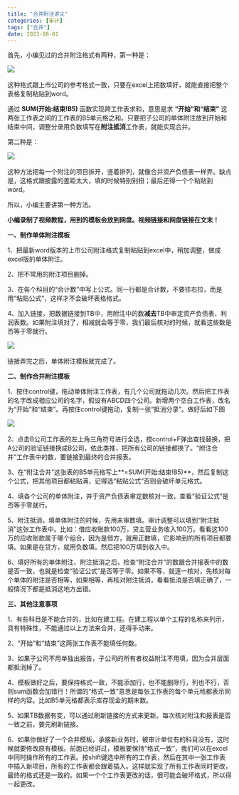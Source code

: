 ```yaml
---
title: "合并附注讲义"
categories: [审计]
tags: ["合并"]
date: 2023-08-01
---
```

首先，小编见过的合并附注格式有两种，第一种是：

![](https://img.richfan.site/obsidian/合并附注_1.webp) 

这种格式跟上市公司的参考格式一致，只要在excel上把数填好，就能直接把整个表格复制粘贴到word。

通过 **SUM(开始:结束!B5)** 函数实现跨工作表求和，意思是求 **“开始”和“结束”** 这两张工作表之间的工作表的B5单元格之和。只要把子公司的单体附注放到开始和结束中间，调整分录用负数填写在**附注抵消**工作表，就能实现合并。

第二种是：

![](https://img.richfan.site/obsidian/合并附注_2.webp) 

这种方法把每一个附注的项目拆开，竖着排列，就像合并资产负债表一样弄。缺点是，这格式跟披露的差距太大，填的时候特别别扭；最后还得一个个粘贴到word。

所以，小编主要讲第一种方法。

**小编录制了视频教程，用到的模板会放到网盘。视频链接和网盘链接在文末！**

**一、制作单体附注模板**

1、把最新word版本的上市公司附注格式复制粘贴到excel中，稍加调整，做成excel版的单体附注。

2、把不常用的附注项目删掉。

3、在各个科目的“合计数”中写上公式。同一行都是合计数，不要往右拉，而是用“粘贴公式”，这样才不会破坏表格格式。

4、加入链接，把数据链接到TB中，用附注中的数**减去**TB中审定资产负债表、利润表数。如果附注填对了，相减就会等于零，我们最后核对的时候，就看这些数是否等于零就行。

![](https://img.richfan.site/obsidian/合并附注_3.webp) 

链接弄完之后，单体附注模板就完成了。

**二、制作合并附注模板**

1、按住control键，拖动单体附注工作表，有几个公司就拖动几次。然后把工作表的名字改成相应公司的名字，假设有ABCD四个公司。新增两个空白工作表，改名为“开始”和“结束”。再按住control键拖动，复制一张“抵消分录”。做好后如下图

![](https://img.richfan.site/obsidian/合并附注_4.webp) 

2、点击B公司工作表的左上角三角符号进行全选，按control+F弹出查找替换，把A公司的验证链接换成B公司，依此类推，把所有公司的链接都换了。“附注合并”工作表中的数，要链接到最终的合并报表。

3、在“附注合并”这张表的B5单元格写上**=SUM(开始:结束!B5)**，然后复制这个公式，把其他项目都粘贴满，记得选“粘贴公式”否则会破坏单元格式。

4、填各个公司的单体附注，并于资产负债表审定数核对一致，查看“验证公式”是否等于零就行。

5、附注抵消。填单体附注的时候，先用未审数填。审计调整可以填到“附注抵消”这张工作表中。比如：借应收账款100万，贷主营业务收入100万。看看这100万的应收账款属于哪个组合，因为是借方，就用正数填，它影响到的所有项目都要填。如果是在贷方，就用负数填。然后把100万填到收入中。

6、填好所有的单体附注、附注抵消之后，检查“附注合并”的数跟合并报表中的数是否一致，也就是检查“验证公式”是否等于零。如果不等，就逐一核对，先核对每个单体的附注是否相等，如果相等，再核对附注抵消，看看抵消是否填正确了，一般情况下都是抵消这地方出错。

**三、其他注意事项**

1、有些科目是不能合并的，比如在建工程。在建工程以单个工程的名称来列示，具有特殊性，不能通过以上方法来合并，还得手动来。

2、“开始”和“结束”这两张工作表不能填任何数。

3、如果子公司不用单独出报告，子公司的所有者权益附注不用填，因为合并层面都抵消掉了。

4、模板做好之后，要保持格式一致，不能添加行，也不能删除行，列也不行，否则sum函数会加错行！所谓的“格式一致”意思是每张工作表的每个单元格都表示同样的内容。比如B5单元格都表示库存现金的期末数。

5、如果TB数据有变，可以通过刷新链接的方式来更新。每次核对附注和报表是否一致之前，要先刷新链接。

6、如果你做好了一个合并模板，承接新业务时，被审计单位有的科目没有，这时候就要修改原有模板。前面已经讲过，模板要保持“格式一致”，我们可以在excel中同时操作所有的工作表。按shift键选中所有的工作表，然后在其中一张工作表中插入新项目，所有的工作表都会跟着插入。这样就实现了所有工作表同时更改，最终的格式还是一致的。如果一个个工作表更改的话，很可能会破坏格式，所以得一起更改。